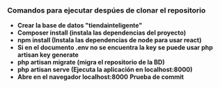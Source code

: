 ### Comandos para ejecutar despúes de clonar el repositorio

- **Crear la base de datos "tiendainteligente"**
- **Composer install (instala las dependencias del proyecto)**
- **npm install (Instala las dependencias de node para usar react)**
- **Si en el documento .env no se encuentra la key se puede usar php artisan key generate**
- **php artisan migrate (migra el repositorio de la BD)**
- **php artisan serve (Ejecuta la aplicación en localhost:8000)**
- **Abre en el navegador localhost:8000**
**Prueba de commit**